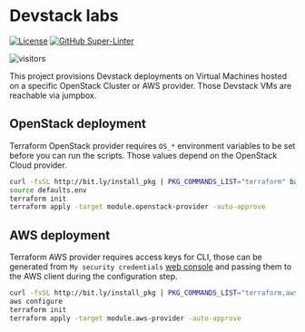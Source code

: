 # Devstack labs
<!-- markdown-link-check-disable-next-line -->
[![License](https://img.shields.io/badge/License-Apache%202.0-blue.svg)](https://opensource.org/licenses/Apache-2.0)
[![GitHub Super-Linter](https://github.com/electrocucaracha/devstack-labs/workflows/Lint%20Code%20Base/badge.svg)](https://github.com/marketplace/actions/super-linter)
<!-- markdown-link-check-disable-next-line -->
![visitors](https://visitor-badge.laobi.icu/badge?page_id=electrocucaracha.devstack-labs)

This project provisions Devstack deployments on Virtual Machines
hosted on a specific OpenStack Cluster or AWS provider. Those Devstack VMs are
reachable via jumpbox.

## OpenStack deployment

Terraform OpenStack provider requires `OS_*` environment variables to be set
before you can run the scripts. Those values depend on the OpenStack Cloud
provider.

```bash
curl -fsSL http://bit.ly/install_pkg | PKG_COMMANDS_LIST="terraform" bash
source defaults.env
terraform init
terraform apply -target module.openstack-provider -auto-approve
```

## AWS deployment

Terraform AWS provider requires access keys for CLI, those can be generated from
`My security credentials` [web console](https://console.aws.amazon.com/iam/home#/security_credentials)
and passing them to the AWS client during the configuration step.

```bash
curl -fsSL http://bit.ly/install_pkg | PKG_COMMANDS_LIST="terraform,aws" bash
aws configure
terraform init
terraform apply -target module.aws-provider -auto-approve
```

